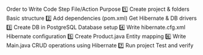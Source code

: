 Order to Write Code
Step	File/Action	Purpose
1️⃣	Create project & folders	Basic structure
2️⃣	Add dependencies (pom.xml)	Get Hibernate & DB drivers
3️⃣	Create DB in PostgreSQL	Database setup
4️⃣	Write hibernate.cfg.xml	Hibernate configuration
5️⃣	Create Product.java	Entity mapping
6️⃣	Write Main.java	CRUD operations using Hibernate
7️⃣	Run project	Test and verify
